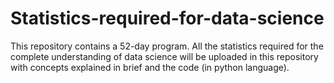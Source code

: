 # Statistics-required-for-data-science

This repository contains a 52-day program. All the statistics required for the complete understanding of data science will be uploaded in this repository with concepts explained in brief and the code (in python language).
